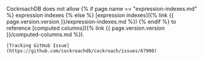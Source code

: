 CockroachDB does not allow {% if page.name == "expression-indexes.md" %} expression indexes {% else %} [expression indexes]({% link {{ page.version.version }}/expression-indexes.md %}) {% endif %} to reference [computed columns]({% link {{ page.version.version }}/computed-columns.md %}).

    [Tracking GitHub Issue](https://github.com/cockroachdb/cockroach/issues/67900)
